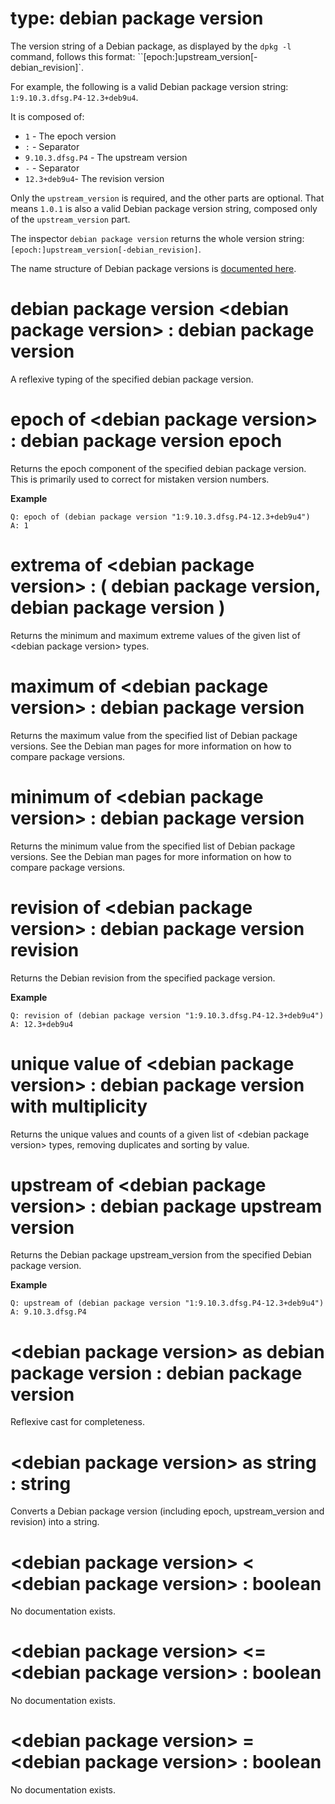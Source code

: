 # type: debian package version

The version string of a Debian package, as displayed by the `dpkg -l` command, follows this format: ``[epoch:]upstream_version[-debian_revision]`.

For example, the following is a valid Debian package version string: `1:9.10.3.dfsg.P4-12.3+deb9u4`.

It is composed of:
- `1` - The epoch version
- `:` - Separator
- `9.10.3.dfsg.P4` - The upstream version
- `-` - Separator 
- `12.3+deb9u4`- The revision version

Only the `upstream_version` is required, and the other parts are optional. That means `1.0.1` is also a valid Debian package version string, composed only of the `upstream_version` part.

The inspector `debian package version` returns the whole version string: `[epoch:]upstream_version[-debian_revision]`.

The name structure of Debian package versions is [documented here](https://www.debian.org/doc/debian-policy/ch-controlfields.html#version).

# debian package version &lt;debian package version&gt; : debian package version

A reflexive typing of the specified debian package version.

# epoch of &lt;debian package version&gt; : debian package version epoch

Returns the epoch component of the specified debian package version. This is primarily used to correct for mistaken version numbers.

**Example**

```
Q: epoch of (debian package version "1:9.10.3.dfsg.P4-12.3+deb9u4")
A: 1
```

# extrema of &lt;debian package version&gt; : ( debian package version, debian package version )

Returns the minimum and maximum extreme values of the given list of &lt;debian package version&gt; types.

# maximum of &lt;debian package version&gt; : debian package version

Returns the maximum value from the specified list of Debian package versions. See the Debian man pages for more information on how to compare package versions.

# minimum of &lt;debian package version&gt; : debian package version

Returns the minimum value from the specified list of Debian package versions. See the Debian man pages for more information on how to compare package versions.

# revision of &lt;debian package version&gt; : debian package version revision

Returns the Debian revision from the specified package version.

**Example**

```
Q: revision of (debian package version "1:9.10.3.dfsg.P4-12.3+deb9u4")
A: 12.3+deb9u4
```

# unique value of &lt;debian package version&gt; : debian package version with multiplicity

Returns the unique values and counts of a given list of &lt;debian package version&gt; types, removing duplicates and sorting by value.

# upstream of &lt;debian package version&gt; : debian package upstream version

Returns the Debian package upstream_version from the specified Debian package version.

**Example**
```
Q: upstream of (debian package version "1:9.10.3.dfsg.P4-12.3+deb9u4")
A: 9.10.3.dfsg.P4
```

# &lt;debian package version&gt; as debian package version : debian package version

Reflexive cast for completeness.

# &lt;debian package version&gt; as string : string

Converts a Debian package version (including epoch, upstream_version and revision) into a string.

# &lt;debian package version&gt; &lt; &lt;debian package version&gt; : boolean

No documentation exists.

# &lt;debian package version&gt; &lt;= &lt;debian package version&gt; : boolean

No documentation exists.

# &lt;debian package version&gt; = &lt;debian package version&gt; : boolean

No documentation exists.
